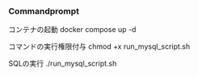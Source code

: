 ### Commandprompt

コンテナの起動
docker compose up -d

コマンドの実行権限付与
chmod +x run_mysql_script.sh

SQLの実行
./run_mysql_script.sh
